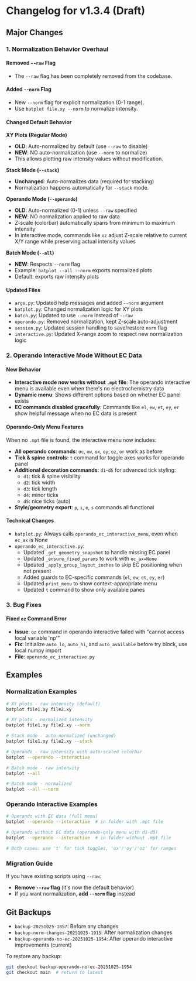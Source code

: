 # Changelog for v1.3.4 (Draft)

## Major Changes

### 1. Normalization Behavior Overhaul

#### Removed `--raw` Flag
- The `--raw` flag has been completely removed from the codebase.

#### Added `--norm` Flag
- New `--norm` flag for explicit normalization (0-1 range).
- Use `batplot file.xy --norm` to normalize intensity.

#### Changed Default Behavior

**XY Plots (Regular Mode)**
- **OLD**: Auto-normalized by default (use `--raw` to disable)
- **NEW**: NO auto-normalization (use `--norm` to normalize)
- This allows plotting raw intensity values without modification.

**Stack Mode (`--stack`)**
- **Unchanged**: Auto-normalizes data (required for stacking)
- Normalization happens automatically for `--stack` mode.

**Operando Mode (`--operando`)**
- **OLD**: Auto-normalized (0-1) unless `--raw` specified
- **NEW**: NO normalization applied to raw data
- Z-scale (colorbar) automatically spans from minimum to maximum intensity
- In interactive mode, commands like `oz` adjust Z-scale relative to current X/Y range while preserving actual intensity values

**Batch Mode (`--all`)**
- **NEW**: Respects `--norm` flag
- Example: `batplot --all --norm` exports normalized plots
- Default: exports raw intensity plots

#### Updated Files
- `args.py`: Updated help messages and added `--norm` argument
- `batplot.py`: Changed normalization logic for XY plots
- `batch.py`: Updated to use `--norm` instead of `--raw`
- `operando.py`: Removed normalization, kept Z-scale auto-adjustment
- `session.py`: Updated session handling to save/restore `norm` flag
- `interactive.py`: Updated X-range zoom to respect new normalization logic

### 2. Operando Interactive Mode Without EC Data

#### New Behavior
- **Interactive mode now works without `.mpt` file**: The operando interactive menu is available even when there's no electrochemistry data
- **Dynamic menu**: Shows different options based on whether EC panel exists
- **EC commands disabled gracefully**: Commands like `el`, `ew`, `et`, `ey`, `er` show helpful message when no EC data is present

#### Operando-Only Menu Features
When no `.mpt` file is found, the interactive menu now includes:
- **All operando commands**: `oc`, `ow`, `ox`, `oy`, `oz`, `or` work as before
- **Tick & spine controls**: `t` command for toggle axes works for operando panel
- **Additional decoration commands**: `d1`-`d5` for advanced tick styling:
  - `d1`: tick & spine visibility
  - `d2`: tick width
  - `d3`: tick length
  - `d4`: minor ticks
  - `d5`: nice ticks (auto)
- **Style/geometry export**: `p`, `i`, `e`, `s` commands all functional

#### Technical Changes
- `batplot.py`: Always calls `operando_ec_interactive_menu`, even when `ec_ax` is None
- `operando_ec_interactive.py`:
  - Updated `_get_geometry_snapshot` to handle missing EC panel
  - Updated `_ensure_fixed_params` to work with `ec_ax=None`
  - Updated `_apply_group_layout_inches` to skip EC positioning when not present
  - Added guards to EC-specific commands (`el`, `ew`, `et`, `ey`, `er`)
  - Updated `print_menu` to show context-appropriate menu
  - Updated `t` command to show only available panes

### 3. Bug Fixes

#### Fixed `oz` Command Error
- **Issue**: `oz` command in operando interactive failed with "cannot access local variable 'np'"
- **Fix**: Initialize `auto_lo`, `auto_hi`, and `auto_available` before try block, use local numpy import
- **File**: `operando_ec_interactive.py`

## Examples

### Normalization Examples
```bash
# XY plots - raw intensity (default)
batplot file1.xy file2.xy

# XY plots - normalized intensity
batplot file1.xy file2.xy --norm

# Stack mode - auto-normalized (unchanged)
batplot file1.xy file2.xy --stack

# Operando - raw intensity with auto-scaled colorbar
batplot --operando --interactive

# Batch mode - raw intensity
batplot --all

# Batch mode - normalized
batplot --all --norm
```

### Operando Interactive Examples
```bash
# Operando with EC data (full menu)
batplot --operando --interactive  # in folder with .mpt file

# Operando without EC data (operando-only menu with d1-d5)
batplot --operando --interactive  # in folder without .mpt file

# Both cases: use 't' for tick toggles, 'ox'/'oy'/'oz' for ranges
```

### Migration Guide
If you have existing scripts using `--raw`:
- **Remove `--raw` flag** (it's now the default behavior)
- If you want normalization, **add `--norm` flag** instead

## Git Backups
- `backup-20251025-1857`: Before any changes
- `backup-norm-changes-20251025-1915`: After normalization changes
- `backup-operando-no-ec-20251025-1954`: After operando interactive improvements (current)

To restore any backup:
```bash
git checkout backup-operando-no-ec-20251025-1954
git checkout main  # return to latest
```
